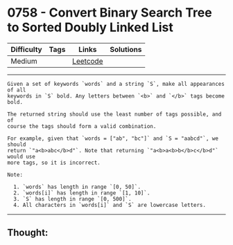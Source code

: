 # 0758 - Convert Binary Search Tree to Sorted Doubly Linked List

Difficulty  | Tags | Links | Solutions
----------- | ---- | ----- | -----
Medium |  | [Leetcode](https://leetcode.com/problems/convert-binary-search-tree-to-sorted-doubly-linked-list/description/) |


-----------

```
Given a set of keywords `words` and a string `S`, make all appearances of all
keywords in `S` bold. Any letters between `<b>` and `</b>` tags become bold.

The returned string should use the least number of tags possible, and of
course the tags should form a valid combination.

For example, given that `words = ["ab", "bc"]` and `S = "aabcd"`, we should
return `"a<b>abc</b>d"`. Note that returning `"a<b>a<b>b</b>c</b>d"` would use
more tags, so it is incorrect.

Note:

  1. `words` has length in range `[0, 50]`.
  2. `words[i]` has length in range `[1, 10]`.
  3. `S` has length in range `[0, 500]`.
  4. All characters in `words[i]` and `S` are lowercase letters.
```

-----------

## Thought:
